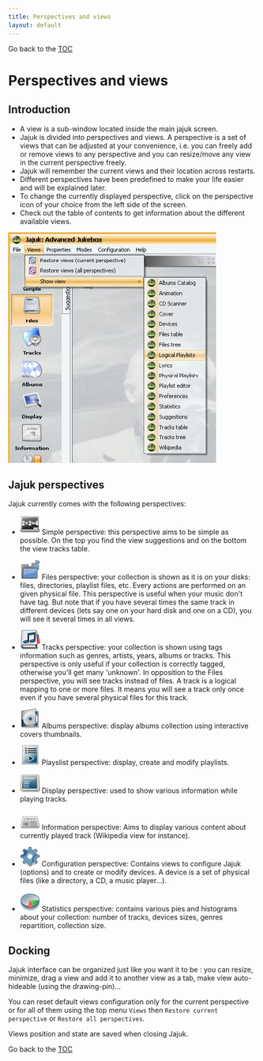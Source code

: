 ```yaml
---
title: Perspectives and views
layout: default
---
```

Go back to the [TOC](/manual/main.html)

# Perspectives and views

## Introduction
- A view is a sub-window located inside the main jajuk screen.
- Jajuk is divided into perspectives and views. A perspective is a set of views that can be adjusted at your convenience, 
i.e. you can freely add or remove views to any perspective and you can resize/move any view in the current perspective freely.
- Jajuk will remember the current views and their location across restarts.
- Different perspectives have been predefined to make your life easier and will be explained later.
- To change the currently displayed perspective, click on the perspective icon of your choice from the left side of the screen.
- Check out the table of contents to get information about the different available views.

![Image](/images/Contextual_views_menu_1_4.jpg)

## Jajuk perspectives
Jajuk currently comes with the following perspectives:

- ![Image](/images/Perspective_simple_40x40.png) Simple perspective: this perspective aims to be simple as possible. On the top you find the view suggestions and on the bottom the view tracks table.

- ![Image](/images/Perspective_physic_40x40.png) Files perspective: your collection is shown as it is on your disks: files, directories, playlist files, etc. Every actions are performed on an given physical file. This perspective is useful when your music don't have tag. But note that if you have several times the same track in different devices (lets say one on your hard disk and one on a CD), you will see it several times in all views.

- ![Image](/images/Perspective_logic_40x40.png) Tracks perspective: your collection is shown using tags information such as genres, artists, years, albums or tracks. This perspective is only useful if your collection is correctly tagged, otherwise you'll get many 'unknown'. In opposition to the Files perspective, you will see tracks instead of files. A track is a logical mapping to one or more files. It means you will see a track only once even if you have several physical files for this track.

- ![Image](/images/Perspective_catalog_40x40.png) Albums perspective: display albums collection using interactive covers thumbnails.

- ![Image](/images/Perspective_playlists_40x40.png) Playslist perspective: display, create and modify playlists.

- ![Image](/images/Perspective_player_40x40.png) Display perspective: used to show various information while playing tracks.

- ![Image](/images/Perspective_information_40x40.png) Information perspective: Aims to display various content about currently played track (Wikipedia view for instance).

- ![Image](/images/Perspective_configuration_40x40.png) Configuration perspective: Contains views to configure Jajuk (options) and to create or modify devices. A device is a set of physical files (like a directory, a CD, a music player...).

- ![Image](/images/Perspective_stat_40x40.png) Statistics perspective: contains various pies and histograms about your collection: number of tracks, devices sizes, genres repartition, collection size.

## Docking
Jajuk interface can be organized just like you want it to be : you can resize, minimize, drag a view and add it to another view as a tab, make view auto-hideable (using the drawing-pin)...

You can reset default views configuration only for the current perspective or for all of them using the 
top menu ``Views`` then ``Restore current perspective`` or ``Restore all perspectives``.

Views position and state are saved when closing Jajuk.

Go back to the [TOC](/manual/main.html)

